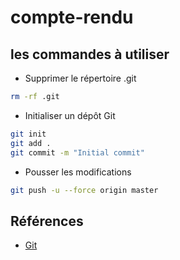 # compte-rendu

## les commandes à utiliser

- Supprimer le répertoire .git
```bash
rm -rf .git
```

- Initialiser un dépôt Git
```bash
git init
git add .
git commit -m "Initial commit"
```

- Pousser les modifications
```bash
git push -u --force origin master
```

## Références 

- [Git](https://git-scm.com/book/fr/v2/Les-bases-de-Git-D%C3%A9marrer-un-d%C3%A9p%C3%B4t-Git)
